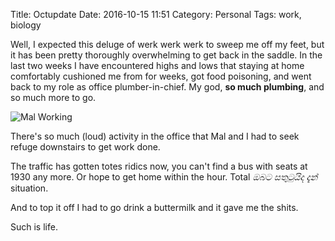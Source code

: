 Title: Octupdate
Date: 2016-10-15 11:51
Category: Personal
Tags: work, biology

Well, I expected this deluge of werk werk werk to sweep me off my feet, 
but it has been pretty thoroughly overwhelming to get back in the 
saddle. In the last two weeks I have encountered highs and lows that 
staying at home comfortably cushioned me from for weeks, got food 
poisoning, and went back to my role as office plumber-in-chief. My god, 
**so much plumbing**, and so much more to go.

![Mal Working]({filename}/images/mal-working.jpg)

There's so much (loud) activity in the office that Mal and I had to seek 
refuge downstairs to get work done.

The traffic has gotten totes ridics now, you can't find a bus with seats 
at 1930 any more. Or hope to get home within the hour. Total *ඔබට 
සතුටුයිද දැන්* situation.

And to top it off I had to go drink a buttermilk and it gave me the 
shits.

Such is life.
